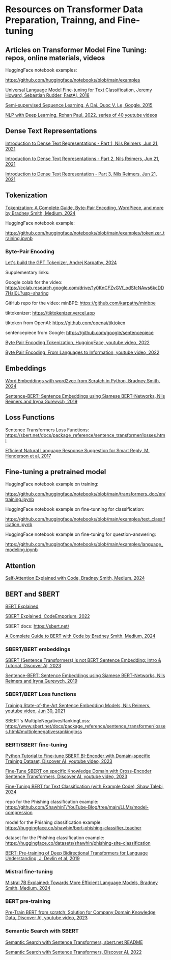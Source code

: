 # Resources on Transformer Data Preparation, Trainng, and Fine-tuning 

## Articles on Transformer Model Fine Tuning: repos, online materials, videos

HuggingFace notebook examples: 

  https://github.com/huggingface/notebooks/blob/main/examples

[Universal Language Model Fine-tuning for Text Classification, Jeremy Howard, Sebastian Rudder, FastAI, 2018](https://github.com/dimitarpg13/transformer_finetuning/blob/main/articles/Universal_Language_Model_Fine-tuning_for_Text_Classification_Howard_2018.pdf)

[Semi-supervised Sequence Learning, A Dai, Quoc V. Le, Google, 2015](https://github.com/dimitarpg13/transformer_finetuning/blob/main/articles/Semi-supervised_Sequence_Learning_Dai_2015.pdf)

[NLP with Deep Learning, Rohan Paul, 2022, series of 40 youtube videos](https://www.youtube.com/playlist?list=PLxqBkZuBynVTn2lkHNAcw6lgm1MD5QiMK)

## Dense Text Representations

[Introduction to Dense Text Representations - Part 1, Nils Reimers, Jun 21, 2021](https://youtu.be/qmN1fJ7Fdmo?si=sR50ZrGXURzY_weS)

[Introduction to Dense Text Representations - Part 2, Nils Reimers, Jun 21, 2021](https://youtu.be/0RV-q0--NLs?si=8cktLBFigHlNZzi-)

[Introduction to Dense Text Representation - Part 3, Nils Reimers, Jun 21, 2021](https://youtu.be/t4Gf4LruVZ4?si=C2fjB45Vsye0t97p)


## Tokenization

[Tokenization: A Complete Guide, Byte-Pair Encoding, WordPiece, and more by Bradney Smith, Medium, 2024](https://github.com/dimitarpg13/transformer_finetuning/blob/main/articles/tokenization/Tokenization_A_Complete_Guide_Byte-Pair_Encoding_WordPiece_and_more_by_Bradney_Smith_Medium_2024.pdf)

HuggingFace notebook example: 

  https://github.com/huggingface/notebooks/blob/main/examples/tokenizer_training.ipynb 


### Byte-Pair Encoding

[Let's build the GPT Tokenizer, Andrej Karpathy, 2024](https://youtu.be/zduSFxRajkE?si=AOUNH7lcQiZH5FeV)

  Supplementary links:

  Google colab for the video: https://colab.research.google.com/drive/1y0KnCFZvGVf_odSfcNAws6kcDD7HsI0L?usp=sharing

  GitHub repo for the video: minBPE: https://github.com/karpathy/minbpe

  tiktokenizer: https://tiktokenizer.vercel.app
  
  tiktoken from OpenAI: https://github.com/openai/tiktoken
  
  sentencepiece from Google: https://github.com/google/sentencepiece

[Byte Pair Encoding Tokenization, HuggingFace, youtube video, 2022](https://www.youtube.com/watch?v=HEikzVL-lZU)

[Byte Pair Encoding, From Languages to Information, youtube video, 2022](https://www.youtube.com/watch?v=tOMjTCO0htA)

## Embeddings

[Word Embeddings with word2vec from Scratch in Python, Bradney Smith, 2024](https://medium.com/p/eb9326c6ab7c)

[Sentence-BERT: Sentence Embeddings using Siamese BERT-Networks, Nils Reimers and Iryna Gurevych, 2019](https://github.com/dimitarpg13/transformer_finetuning/blob/main/articles/bert/Sentence-BERT-Sentence_Embeddings_using_Siamese_BERT-Networks_Reimers_2019.pdf)

## Loss Functions

Sentence Transformers Loss Functions: https://sbert.net/docs/package_reference/sentence_transformer/losses.html

[Efficient Natural Language Response Suggestion for Smart Reply, M. Henderson et al, 2017](https://github.com/dimitarpg13/transformer_finetuning/blob/main/articles/loss_functions/Efficient_Natural_Language_Response_Suggestion_for_Smart_Reply_Henderson_2017.pdf)

## Fine-tuning a pretrained model

HuggingFace notebook example on training: 

  https://github.com/huggingface/notebooks/blob/main/transformers_doc/en/training.ipynb

HuggingFace notebook example on fine-tunning for classification: 

  https://github.com/huggingface/notebooks/blob/main/examples/text_classification.ipynb

HuggingFace notebook example on fine-tuning for question-answering:

  https://github.com/huggingface/notebooks/blob/main/examples/language_modeling.ipynb


## Attention

[Self-Attention Explained with Code, Bradney Smith, Medium, 2024](https://medium.com/data-science/contextual-transformer-embeddings-using-self-attention-explained-with-diagrams-and-python-code-d7a9f0f4d94e)

## BERT and SBERT 

[BERT Explained](https://youtu.be/xI0HHN5XKDo?si=CJLDvv8Fd13A9Ri6)

[SBERT Explained, CodeEmporium, 2022](https://youtu.be/O3xbVmpdJwU?si=v9X7xjFylkEi-HSB)

SBERT docs: https://sbert.net/

[A Complete Guide to BERT with Code by Bradney Smith, Medium, 2024](https://github.com/dimitarpg13/transformer_finetuning/blob/main/articles/bert/A_Complete_Guide_to_BERT_with_Code_by_Bradney_Smith_Medium_2024.pdf)

### SBERT/BERT embeddings

[SBERT (Sentence Transformers) is not BERT Sentence Embedding: Intro & Tutorial, Discover AI, 2023](https://youtu.be/lVqwznaVi78?si=-MJoRX51Z7P9un4P)

[Sentence-BERT: Sentence Embeddings using Siamese BERT-Networks, Nils Reimers and Iryna Gurevych, 2019](https://github.com/dimitarpg13/transformer_finetuning/blob/main/articles/bert/Sentence-BERT-Sentence_Embeddings_using_Siamese_BERT-Networks_Reimers_2019.pdf)

### SBERT/BERT Loss functions 

[Training State-of-the-Art Sentence Embedding Models, Nils Reimers, youtube video, Jun 30, 2021](https://youtu.be/RHXZKUr8qOY?si=5PIDz7nPaWtCwoy1)

SBERT's MultipleNegativesRankingLoss: https://www.sbert.net/docs/package_reference/sentence_transformer/losses.html#multiplenegativesrankingloss

### BERT/SBERT fine-tuning


[Python Tutorial to Fine-tune SBERT BI-Encoder with Domain-specific Training Dataset, Discover AI, youtube video, 2023](https://youtu.be/FidMAm-tj9k?si=oED-7avcJFsMrLyv)

[Fine-Tune SBERT on specific Knowledge Domain with Cross-Encoder Sentence Transformers, Discover AI, youtube video, 2023](https://youtu.be/JxfS5ZjdxGE?si=a87k5dtQzQu1qTu8)

[Fine-Tuning BERT for Text Classification (with Example Code), Shaw Talebi, 2024](https://youtu.be/4QHg8Ix8WWQ?si=DkQyws-ZPtiOJ5zS)

  repo for the Phishing classification example: https://github.com/ShawhinT/YouTube-Blog/tree/main/LLMs/model-compression

  model for the Phishing classification example: https://huggingface.co/shawhin/bert-phishing-classifier_teacher

  dataset for the Phishing classification example: https://huggingface.co/datasets/shawhin/phishing-site-classification

[BERT: Pre-training of Deep Bidirectional Transformers for Language Understanding, J. Devlin et al, 2019](https://github.com/dimitarpg13/transformer_finetuning/blob/main/articles/bert/BERT-Pre-training_of_Deep_Bidirectional_Transformers_for_Language_Understanding_Devlin_2019.pdf)

### Mistral fine-tuning

[Mistral 7B Explained: Towards More Efficient Language Models, Bradney Smith, Medium, 2024](https://github.com/dimitarpg13/transformer_finetuning/blob/main/articles/mistral/Mistral_7B_Explained_Towards_More_Efficient_Language_Models_by_Bradney_Smith_Medium_2024.pdf)

### BERT pre-training

[Pre-Train BERT from scratch: Solution for Company Domain Knowledge Data, Discover AI, youtube video, 2023](https://youtu.be/IcrN_L2w0_Y?si=C4mWIUrcxk-8HByx)

### Semantic Search with SBERT

[Semantic Search with Sentence Transformers, sbert.net README](https://sbert.net/examples/sentence_transformer/applications/semantic-search/README.html)

[Semantic Search with Sentence Transformers, Discover AI, 2022](https://youtu.be/ewlCCB7EFPs?si=39x3WjNZQIyofWUm)


